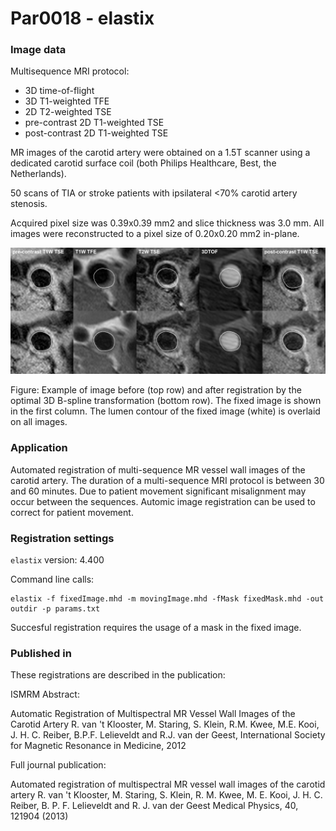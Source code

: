# Par0018 - elastix

###  Image data

Multisequence MRI protocol:

* 3D time-of-flight
* 3D T1-weighted TFE
* 2D T2-weighted TSE
* pre-contrast 2D T1-weighted TSE
* post-contrast 2D T1-weighted TSE

MR images of the carotid artery were obtained on a 1.5T scanner using a dedicated carotid surface coil (both Philips Healthcare, Best, the Netherlands).

50 scans of TIA or stroke patients with ipsilateral <70% carotid artery stenosis.

Acquired pixel size was 0.39x0.39 mm2 and slice thickness was 3.0 mm. All images were reconstructed to a pixel size of 0.20x0.20 mm2 in-plane.

![alt-text](Par0018.jpg)

Figure: Example of image before (top row) and after registration by the optimal 3D B-spline transformation (bottom row). The fixed image is shown in the first column. The lumen contour of the fixed image (white) is overlaid on all images.

###  Application

Automated registration of multi-sequence MR vessel wall images of the carotid artery. The duration of a multi-sequence MRI protocol is between 30 and 60 minutes. Due to patient movement significant misalignment may occur between the sequences. Automic image registration can be used to correct for patient movement.

###  Registration settings

`elastix` version: 4.400

Command line calls:


    elastix -f fixedImage.mhd -m movingImage.mhd -fMask fixedMask.mhd -out outdir -p params.txt


Succesful registration requires the usage of a mask in the fixed image.

###  Published in

These registrations are described in the publication:

ISMRM Abstract:

Automatic Registration of Multispectral MR Vessel Wall Images of the Carotid Artery R. van 't Klooster, M. Staring, S. Klein, R.M. Kwee, M.E. Kooi, J. H. C. Reiber, B.P.F. Lelieveldt and R.J. van der Geest, International Society for Magnetic Resonance in Medicine, 2012

Full journal publication:

Automated registration of multispectral MR vessel wall images of the carotid artery R. van 't Klooster, M. Staring, S. Klein, R. M. Kwee, M. E. Kooi, J. H. C. Reiber, B. P. F. Lelieveldt and R. J. van der Geest Medical Physics, 40, 121904 (2013)
